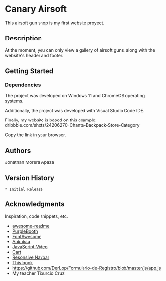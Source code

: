 # Canary Airsoft

This airsoft gun shop is my first website proyect.

## Description

At the moment, you can only view a gallery of airsoft guns, along with the website's header and footer.

## Getting Started

### Dependencies

The project was developed on Windows 11 and ChromeOS operating systems.

Additionally, the project was developed with Visual Studio Code IDE.

Finally, my website is based on this example: dribbble.com/shots/24206270-Chanta-Backpack-Store-Category

Copy the link in your browser.

## Authors

Jonathan Morera Apaza

## Version History

    * Initial Release

## Acknowledgments

Inspiration, code snippets, etc.
* [awesome-readme](https://github.com/matiassingers/awesome-readme)
* [PurpleBooth](https://gist.github.com/PurpleBooth/109311bb0361f32d87a2)
* [FontAwesome](https://fontawesome.com/)
* [Animista](https://animista.net/)
* [JavaScript-Video](https://youtu.be/Kl6LKf85evg?si=BHC6BF_PYAD0LwZS)
* [Cart](https://github.com/toto0087/carrito-compras-localStorage)
* [Resonsive Navbar](https://youtu.be/GdrbE-s5DgQ?si=gIkD_9sB9EBzek_P)
* [This book](https://www.amazon.es/Curso-desarrollo-Web-JavaScript-Edici%C3%B3n/dp/844154414X)
* https://github.com/DerLop/Formulario-de-Registro/blob/master/js/app.js
* My teacher Tiburcio Cruz
